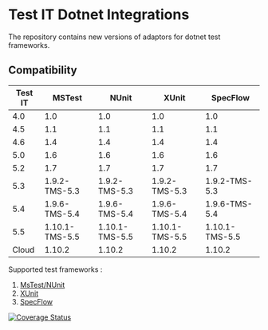 # Test IT Dotnet Integrations

The repository contains new versions of adaptors for dotnet test frameworks.

## Compatibility

| Test IT | MSTest          | NUnit           | XUnit           | SpecFlow        |
|---------|-----------------|-----------------|-----------------|-----------------|
| 4.0     | 1.0             | 1.0             | 1.0             | 1.0             |
| 4.5     | 1.1             | 1.1             | 1.1             | 1.1             |
| 4.6     | 1.4             | 1.4             | 1.4             | 1.4             |
| 5.0     | 1.6             | 1.6             | 1.6             | 1.6             |
| 5.2     | 1.7             | 1.7             | 1.7             | 1.7             |
| 5.3     | 1.9.2-TMS-5.3   | 1.9.2-TMS-5.3   | 1.9.2-TMS-5.3   | 1.9.2-TMS-5.3   |
| 5.4     | 1.9.6-TMS-5.4   | 1.9.6-TMS-5.4   | 1.9.6-TMS-5.4   | 1.9.6-TMS-5.4   |
| 5.5     | 1.10.1-TMS-5.5  | 1.10.1-TMS-5.5  | 1.10.1-TMS-5.5  | 1.10.1-TMS-5.5  |
| Cloud   | 1.10.2          | 1.10.2          | 1.10.2          | 1.10.2          |


Supported test frameworks :

1. [MsTest/NUnit](https://github.com/testit-tms/adapters-dotnet/tree/main/Tms.Adapter)
2. [XUnit](https://github.com/testit-tms/adapters-dotnet/tree/main/Tms.Adapter.XUnit)
3. [SpecFlow](https://github.com/testit-tms/adapters-dotnet/tree/main/Tms.Adapter.SpecFlowPlugin)

<a href='https://coveralls.io/github/testit-tms/adapters-dotnet?branch=main'>
	<img src='https://coveralls.io/repos/github/testit-tms/adapters-dotnet/badge.svg?branch=main' alt='Coverage Status' />
</a>